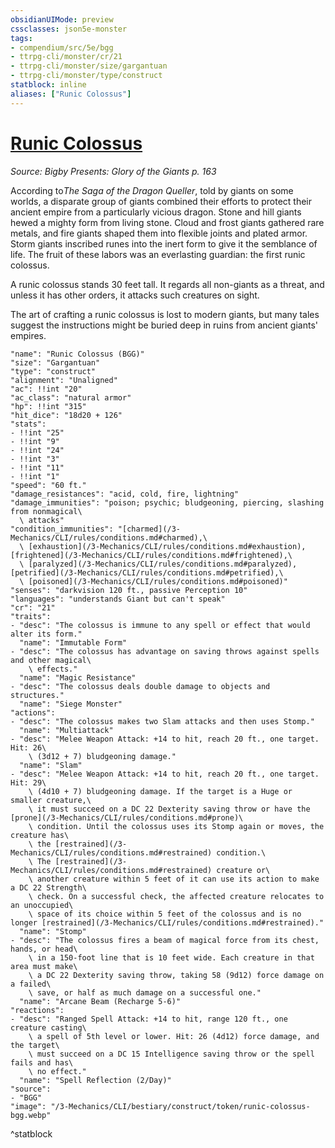 ```yaml
---
obsidianUIMode: preview
cssclasses: json5e-monster
tags:
- compendium/src/5e/bgg
- ttrpg-cli/monster/cr/21
- ttrpg-cli/monster/size/gargantuan
- ttrpg-cli/monster/type/construct
statblock: inline
aliases: ["Runic Colossus"]
---
```

# [Runic Colossus](3-Mechanics\CLI\bestiary\construct/runic-colossus-bgg.md)
*Source: Bigby Presents: Glory of the Giants p. 163*  

According to*The Saga of the Dragon Queller*, told by giants on some worlds, a disparate group of giants combined their efforts to protect their ancient empire from a particularly vicious dragon. Stone and hill giants hewed a mighty form from living stone. Cloud and frost giants gathered rare metals, and fire giants shaped them into flexible joints and plated armor. Storm giants inscribed runes into the inert form to give it the semblance of life. The fruit of these labors was an everlasting guardian: the first runic colossus.

A runic colossus stands 30 feet tall. It regards all non-giants as a threat, and unless it has other orders, it attacks such creatures on sight.

The art of crafting a runic colossus is lost to modern giants, but many tales suggest the instructions might be buried deep in ruins from ancient giants' empires.

```statblock
"name": "Runic Colossus (BGG)"
"size": "Gargantuan"
"type": "construct"
"alignment": "Unaligned"
"ac": !!int "20"
"ac_class": "natural armor"
"hp": !!int "315"
"hit_dice": "18d20 + 126"
"stats":
- !!int "25"
- !!int "9"
- !!int "24"
- !!int "3"
- !!int "11"
- !!int "1"
"speed": "60 ft."
"damage_resistances": "acid, cold, fire, lightning"
"damage_immunities": "poison; psychic; bludgeoning, piercing, slashing from nonmagical\
  \ attacks"
"condition_immunities": "[charmed](/3-Mechanics/CLI/rules/conditions.md#charmed),\
  \ [exhaustion](/3-Mechanics/CLI/rules/conditions.md#exhaustion), [frightened](/3-Mechanics/CLI/rules/conditions.md#frightened),\
  \ [paralyzed](/3-Mechanics/CLI/rules/conditions.md#paralyzed), [petrified](/3-Mechanics/CLI/rules/conditions.md#petrified),\
  \ [poisoned](/3-Mechanics/CLI/rules/conditions.md#poisoned)"
"senses": "darkvision 120 ft., passive Perception 10"
"languages": "understands Giant but can't speak"
"cr": "21"
"traits":
- "desc": "The colossus is immune to any spell or effect that would alter its form."
  "name": "Immutable Form"
- "desc": "The colossus has advantage on saving throws against spells and other magical\
    \ effects."
  "name": "Magic Resistance"
- "desc": "The colossus deals double damage to objects and structures."
  "name": "Siege Monster"
"actions":
- "desc": "The colossus makes two Slam attacks and then uses Stomp."
  "name": "Multiattack"
- "desc": "Melee Weapon Attack: +14 to hit, reach 20 ft., one target. Hit: 26\
    \ (3d12 + 7) bludgeoning damage."
  "name": "Slam"
- "desc": "Melee Weapon Attack: +14 to hit, reach 20 ft., one target. Hit: 29\
    \ (4d10 + 7) bludgeoning damage. If the target is a Huge or smaller creature,\
    \ it must succeed on a DC 22 Dexterity saving throw or have the [prone](/3-Mechanics/CLI/rules/conditions.md#prone)\
    \ condition. Until the colossus uses its Stomp again or moves, the creature has\
    \ the [restrained](/3-Mechanics/CLI/rules/conditions.md#restrained) condition.\
    \ The [restrained](/3-Mechanics/CLI/rules/conditions.md#restrained) creature or\
    \ another creature within 5 feet of it can use its action to make a DC 22 Strength\
    \ check. On a successful check, the affected creature relocates to an unoccupied\
    \ space of its choice within 5 feet of the colossus and is no longer [restrained](/3-Mechanics/CLI/rules/conditions.md#restrained)."
  "name": "Stomp"
- "desc": "The colossus fires a beam of magical force from its chest, hands, or head\
    \ in a 150-foot line that is 10 feet wide. Each creature in that area must make\
    \ a DC 22 Dexterity saving throw, taking 58 (9d12) force damage on a failed\
    \ save, or half as much damage on a successful one."
  "name": "Arcane Beam (Recharge 5-6)"
"reactions":
- "desc": "Ranged Spell Attack: +14 to hit, range 120 ft., one creature casting\
    \ a spell of 5th level or lower. Hit: 26 (4d12) force damage, and the target\
    \ must succeed on a DC 15 Intelligence saving throw or the spell fails and has\
    \ no effect."
  "name": "Spell Reflection (2/Day)"
"source":
- "BGG"
"image": "/3-Mechanics/CLI/bestiary/construct/token/runic-colossus-bgg.webp"
```
^statblock